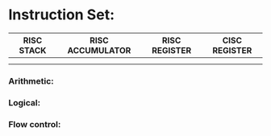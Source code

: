 # Instruction Set:

| RISC STACK | RISC ACCUMULATOR | RISC REGISTER | CISC REGISTER |
|------------|------------------|---------------|---------------|
|   |   |   |   |
|   |   |   |   |





### Arithmetic:

### Logical:

### Flow control:
